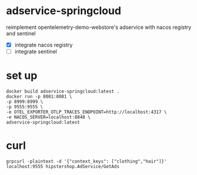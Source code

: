 # adservice-springcloud

reimplement opentelemetry-demo-webstore's adservice with nacos registry and sentinel

- [x] integrate nacos registry
- [ ] integrate sentinel

# set up
```shell
docker build adservice-springcloud:latest .
docker run -p 8081:8081 \
-p 8999:8999 \
-p 9555:9555 \
-e OTEL_EXPORTER_OTLP_TRACES_ENDPOINT=http://localhost:4317 \
-e NACOS_SERVER=localhost:8848 \
adservice-springcloud:latest
```

# curl
```shell
grpcurl -plaintext -d '{"context_keys": ["clothing","hair"]}' localhost:9555 hipstershop.AdService/GetAds
```